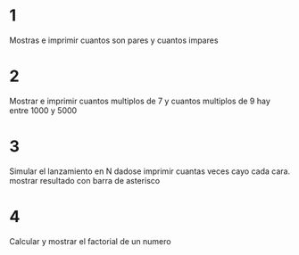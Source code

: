 # 1
Mostras e imprimir cuantos son pares y cuantos impares 

# 2
Mostrar e imprimir cuantos multiplos de 7 y cuantos multiplos de 9 hay entre 1000 y 5000

# 3
Simular el lanzamiento en N dadose imprimir cuantas veces cayo cada cara. mostrar resultado con barra de asterisco

# 4 
Calcular y mostrar el factorial de un numero 